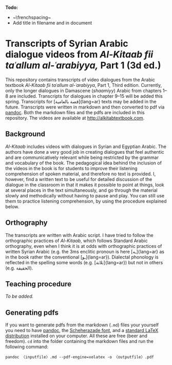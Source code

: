 **Todo:**

- ~\frenchspacing~
- Add title in filename and in document


# Transcripts of Syrian Arabic dialogue videos from *Al-Kitaab fii taʿallum al-ʿarabiyya,* Part 1 (3d ed.)

This repository contains transcripts of video dialogues from the Arabic textbook *Al-Kitaab fii taʿallum al-ʿarabiyya*, Part&nbsp;1, Third edition. Currently, only the longer dialogues in Damascene (*shaamiyy*) Arabic from chapters 1–8 are included. Transcripts for dialogues in chapter 9–15 will be added this spring. Transcripts for [قصة بالعامية]{lang=ar} texts may be added in the future. Transcripts were written in markdown and then converted to pdf via [pandoc](http://pandoc.org). Both the markdown files and the pdfs are included in this repository. The videos are available at <http://alkitabtextbook.com>.

## Background

*Al-Kitaab* includes videos with dialogues in Syrian and Egyptian Arabic. The authors have done a very good job in creating dialogues that feel authentic and are communicatively relevant while being restricted by the grammar and vocabulary of the book. The pedagogical idea behind the inclusion of the videos in the book is for students to improve their listening comprehension of spoken material, and therefore no text is provided. I, however, find a written text to be useful for detailed discussion of the dialogue in the classroom in that it makes it possible to point at things, look at several places in the text simultaneously, and go through the material slowly and methodically without having to pause and play. You can still use them to practice listening comprehension, by using the procedure explained below.

## Orthography

The transcripts are written with Arabic script. I have tried to follow the orthographic practices of *Al-Kitaab*, which follows Standard Arabic orthography, even when I think it is at odds with orthographic practices of written Syrian Arabic (e.g. the 3ms enclitic pronoun is here [ـه]{lang=ar} as in the book rather the conventional [ـو]{lang=ar}). Dialectal phonology is reflected in the spelling some words (e.g. [تلاتة]{lang=ar}) but not in others (e.g. الحقيقة).

## Teaching procedure

*To be added.*

## Generating pdfs

If you want to generate pdfs from the markdown (`.md`) files your yourself you need to have [pandoc](http://pandoc.org), the [Scheherazade font](https://software.sil.org/scheherazade/), and a [standard LaTeX distribution](https://ctan.org/starter) installed on your computer. All these are free (beer and freedom). `cd` into the folder containing the markdown files and run the following command:

```
pandoc 〈inputfile〉.md --pdf-engine=xelatex -o 〈outputfile〉.pdf
```


